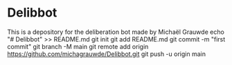# Delibbot
This is a depository for the deliberation bot made by Michaël Grauwde
echo "# Delibbot" >> README.md
git init
git add README.md
git commit -m "first commit"
git branch -M main
git remote add origin https://github.com/michagrauwde/Delibbot.git
git push -u origin main
